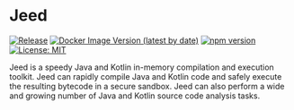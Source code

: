 # Jeed

[![Release](https://jitpack.io/v/cs125-illinois/jeed.svg)](https://jitpack.io/#cs125-illinois/jeed)
[![Docker Image Version (latest by date)](https://img.shields.io/docker/v/cs125/jeed?color=green&label=Docker&sort=date)](https://hub.docker.com/r/cs125/jeed/tags)
[![npm version](https://badge.fury.io/js/%40cs125%2Freact-jeed.svg)](https://badge.fury.io/js/%40cs125%2Freact-jeed)
[![License: MIT](https://img.shields.io/badge/License-MIT-yellow.svg)](https://opensource.org/licenses/MIT)

Jeed is a speedy Java and Kotlin in-memory compilation and execution toolkit.
Jeed can rapidly compile Java and Kotlin code and safely execute the resulting bytecode in a secure sandbox.
Jeed can also perform a wide and growing number of Java and Kotlin source code analysis tasks.